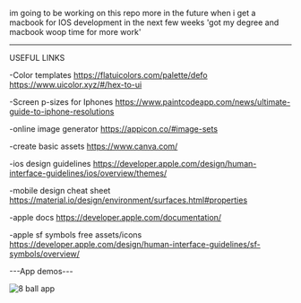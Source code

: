 im going to be working on this repo more in the future when i get a macbook for IOS development in the next few weeks
'got my degree and macbook woop time for more work'

-------------------------------------------------------
USEFUL LINKS

-Color templates
https://flatuicolors.com/palette/defo
https://www.uicolor.xyz/#/hex-to-ui

-Screen p-sizes for Iphones
https://www.paintcodeapp.com/news/ultimate-guide-to-iphone-resolutions

-online image generator
https://appicon.co/#image-sets

-create basic assets
https://www.canva.com/

-ios design guidelines
https://developer.apple.com/design/human-interface-guidelines/ios/overview/themes/

-mobile design cheat sheet
https://material.io/design/environment/surfaces.html#properties

-apple docs
https://developer.apple.com/documentation/

-apple sf symbols free assets/icons
https://developer.apple.com/design/human-interface-guidelines/sf-symbols/overview/

---App demos---

![8 ball app](images/8ball.png%20=%20150x)


